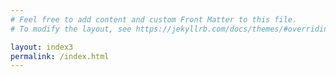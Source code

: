 ```yaml
---
# Feel free to add content and custom Front Matter to this file.
# To modify the layout, see https://jekyllrb.com/docs/themes/#overriding-theme-defaults

layout: index3
permalink: /index.html
---
```

